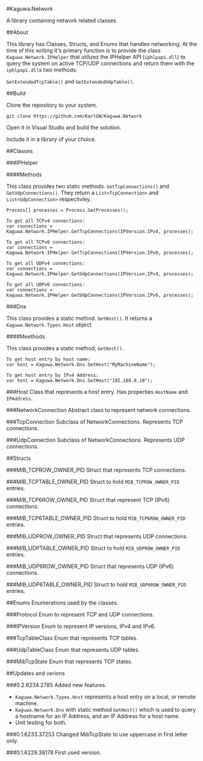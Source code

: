 #Kaguwa.Network

A library containing network related classes.

##About

This library has Classes, Structs, and Enums that handles networking. At the time of this writing it's primary
function is to provide the class `Kaguwa.Network.IPHelper` that utilizez the IPHelper API (`iphlpapi.dll`) to
query the system on active TCP/UDP connections and return them with the `iphlpapi.dll`s two methods:

`GetExtendedTcpTable()` and `GetExtendedUdpTable()`.

##Build

Clone the repository to your system.

`git clone https://github.com/KarlGW/Kaguwa.Network`

Open it in Visual Studio and build the solution.

Include it in a library of your choice.

##Classes

###IPHelper

####Methods

This class provides two static methods. `GetTcpConnections()` and `GetUdpConnections()`.
They return a `List<TcpConnection>` and `List<UdpConnection>` respectivley.

```
Process[] processes = Process.GetProcesses();

To get all TCPv4 connections:
var connections = Kaguwa.Network.IPHelper.GetTcpConnections(IPVersion.IPv4, processes);

To get all TCPv6 connections:
var connections = Kaguwa.Network.IPHelper.GetTcpConnections(IPVersion.IPv6, processes);

To get all UDPv4 connections:
var connections = Kaguwa.Network.IPHelper.GetUdpConnections(IPVersion.IPv4, processes);

To get all UDPv6 connections:
var connections = Kaguwa.Network.IPHelper.GetUdpConnections(IPVersion.IPv6, processes);

```

###Dns

This class provides a static method. `GetHost()`.
It returns a `Kaguwa.Network.Types.Host` object.

####Meethods

This class provides a static method, `GetHost()`.

```
To get host entry by host name:
var host = Kaguwa.Network.Dns.GetHost("MyMachineName");

To get host entry by IPv4 Address:
var host = Kaguwa.Network.Dns.GetHost("192.168.0.10");
```

###Host
Class that represents a host entry. Has properties `HostName` and `IPAddress`.

###NetworkConnection
Abstract class to represent network connections.

###TcpConnection
Subclass of NetworkConnections. Represents TCP connections.

###UdpConnection
Subclass of NetworkConnections. Represents UDP connections.

##Structs

###MIB_TCPROW_OWNER_PID
Struct that represents TCP connections.

###MIB_TCPTABLE_OWNER_PID
Struct to hold `MIB_TCPROW_OWNER_PID` entries.

###MIB_TCP6ROW_OWNER_PID
Struct that represent TCP (IPv6) connections.

###MIB_TCP6TABLE_OWNER_PID
Struct to hold `MIB_TCP6ROW_OWNER_PID` entries.

###MIB_UDPROW_OWNER_PID
Struct that represents UDP connections.

###MIB_UDPTABLE_OWNER_PID
Struct to hold `MIB_UDPROW_OWNER_PID` entries.

###MIB_UDP6ROW_OWNER_PID
Struct that represents UDP (IPv6) connections.

###MIB_UDP6TABLE_OWNER_PID
Struct to hold `MIB_UDP6ROW_OWNER_PID` entries.


##Enums
Enumerations used by the classes.

###Protocol
Enum to represent TCP and UDP connections.

###IPVersion
Enum to represent IP versions, IPv4 and IPv6.

###TcpTableClass
Enum that represents TCP tables.

###UdpTableClass
Enum that represents UDP tables.

###MibTcpState
Enum that represents TCP states.

##Updates and verions

###0.2.6234.2785
Added new features.

* `Kaguwa.Network.Types.Host` represents a host entry on a local, or remote machine.
* `Kaguwa.Network.Dns` with static method `GetHost()` which is used to query a hostname for an IP Address, and an IP Address for a host name.
* Unit testing for both.

###0.1.6233.37253
Changed MibTcpState to use uppercase in first letter only.

###0.1.6229.38178
First used version.